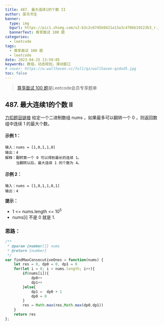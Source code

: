 ```yaml
---
title: 487. 最大连续1的个数 II
author: 菜鸟书生
banner:
  type: img
  bgurl: https://pic1.zhimg.com/v2-b3c2c6745b9421a13a3c4706b19223b3_r.jpg
  bannerText: 尊享面试 100 题
categories:
  - leetcode
tags:
  - 尊享面试 100 题
  - leetcode
date: 2023-04-25 13:59:05
keywords: 数组，动态规划，滑动窗口
# cover: https://w.wallhaven.cc/full/qz/wallhaven-qzdxd5.jpg
toc: false
---
```


> [尊享面试 100 题](https://dwmorning.github.io/leetcodeVipInterview)是Leetcode会员专享题单
## 487. 最大连续1的个数 II
[力扣题目链接](https://leetcode.cn/problems/max-consecutive-ones-ii/)
给定一个二进制数组 nums ，如果最多可以翻转一个 0 ，则返回数组中连续 1 的最大个数。

#### **示例 1：**
```
输入：nums = [1,0,1,1,0]
输出：4
解释：翻转第一个 0 可以得到最长的连续 1。
     当翻转以后，最大连续 1 的个数为 4。
```
#### **示例 2：**
```
输入：nums = [1,0,1,1,0,1]
输出：4
```

**提示：**
* 1 <= nums.length <= 10<sup>5</sup>
* nums[i] 不是 0 就是 1.

### 思路：

```javascript
/**
 * @param {number[]} nums
 * @return {number}
 */
var findMaxConsecutiveOnes = function(nums) {
    let res = 0, dp0 = 0, dp1 = 0
    for(let i = 0; i < nums.length; i++){
        if(nums[i]){
            dp0++
            dp1++
        }else{
            dp1 =  dp0 + 1
            dp0 = 0
        }
        res = Math.max(res,Math.max(dp0,dp1))
    }
    return res
};
```